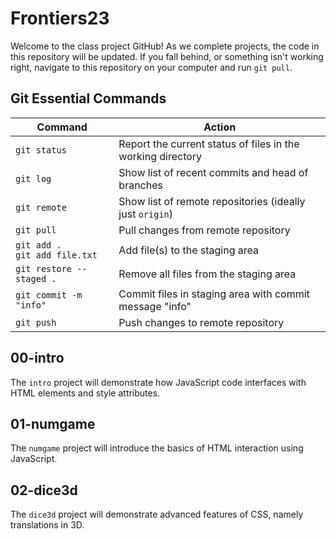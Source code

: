 # Frontiers23

Welcome to the class project GitHub! As we complete projects, the code in this repository will be updated. If you fall behind, or something isn't working right, navigate to this repository on your computer and run `git pull`.

## Git Essential Commands

| Command | Action |
| --- | --- |
| `git status` | Report the current status of files in the working directory |
| `git log` | Show list of recent commits and head of branches |
| `git remote` | Show list of remote repositories (ideally just `origin`) |
| `git pull` | Pull changes from remote repository |
| `git add .` <br /> `git add file.txt` | Add file(s) to the staging area |
| `git restore --staged .` | Remove all files from the staging area |
| `git commit -m "info"` | Commit files in staging area with commit message "info" |
| `git push` | Push changes to remote repository |


## 00-intro

The `intro` project will demonstrate how JavaScript code interfaces with HTML elements and style attributes.

## 01-numgame

The `numgame` project will introduce the basics of HTML interaction using JavaScript.

## 02-dice3d

The `dice3d` project will demonstrate advanced features of CSS, namely translations in 3D.